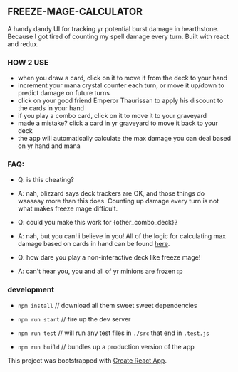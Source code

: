 FREEZE-MAGE-CALCULATOR
---------------------------------------

A handy dandy UI for tracking yr potential burst damage in hearthstone. 
Because I got tired of counting my spell damage every turn. 
Built with react and redux.

### HOW 2 USE

- when you draw a card, click on it to move it from the deck to your hand
- increment your mana crystal counter each turn, or move it up/down to predict damage on future turns
- click on your good friend Emperor Thaurissan to apply his discount to the cards in your hand
- if you play a combo card, click on it to move it to your graveyard
- made a mistake? click a card in yr graveyard to move it back to your deck
- the app will automatically calculate the max damage you can deal based on yr hand and mana

### FAQ:

- Q: is this cheating?
- A: nah, blizzard says deck trackers are OK, and those things do waaaaay more than this does. Counting up damage every turn is not what makes freeze mage difficult.

- Q: could you make this work for {other_combo_deck}?
- A: nah, but you can! i believe in you! All of the logic for calculating max damage based on cards in hand can be found [here](https://github.com/coleww/freeze-mage-calculator/blob/master/src/calculateMaxDamage.js).

- Q: how dare you play a non-interactive deck like freeze mage!
- A: can't hear you, you and all of yr minions are frozen :p


### development

- `npm install` // download all them sweet sweet dependencies

- `npm run start` // fire up the dev server
- `npm run test` // will run any test files in `./src` that end in `.test.js`
- `npm run build` // bundles up a production version of the app

This project was bootstrapped with [Create React App](https://github.com/facebookincubator/create-react-app).
